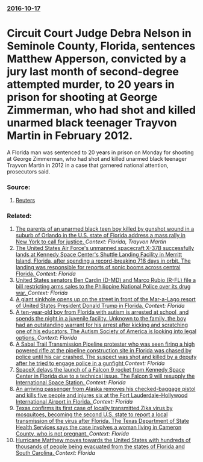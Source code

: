 ### [2016-10-17](/news/2016/10/17/index.md)

# Circuit Court Judge Debra Nelson in Seminole County, Florida, sentences Matthew Apperson, convicted by a jury last month of second-degree attempted murder, to 20 years in prison for shooting at George Zimmerman, who had shot and killed unarmed black teenager Trayvon Martin in February 2012. 

A Florida man was sentenced to 20 years in prison on Monday for shooting at George Zimmerman, who had shot and killed unarmed black teenager Trayvon Martin in 2012 in a case that garnered national attention, prosecutors said.


### Source:

1. [Reuters](http://www.reuters.com/article/us-florida-zimmerman-idUSKBN12H1S2)

### Related:

1. [The parents of an unarmed black teen boy killed by gunshot wound in a suburb of Orlando in the U.S. state of Florida address a mass rally in New York to call for justice. ](/news/2012/03/22/the-parents-of-an-unarmed-black-teen-boy-killed-by-gunshot-wound-in-a-suburb-of-orlando-in-the-u-s-state-of-florida-address-a-mass-rally-in.md) _Context: Florida, Trayvon Martin_
2. [The United States Air Force's unmanned spacecraft X-37B successfully lands at Kennedy Space Center's Shuttle Landing Facility in Merritt Island, Florida, after spending a record-breaking 718 days in orbit. The landing was responsible for reports of sonic booms across central Florida. ](/news/2017/05/7/the-united-states-air-force-s-unmanned-spacecraft-x-37b-successfully-lands-at-kennedy-space-center-s-shuttle-landing-facility-in-merritt-isl.md) _Context: Florida_
3. [United States senators Ben Cardin (D-MD) and Marco Rubio (R-FL) file a bill restricting arms sales to the Philippine National Police over its drug war. ](/news/2017/05/5/united-states-senators-ben-cardin-d-md-and-marco-rubio-r-fl-file-a-bill-restricting-arms-sales-to-the-philippine-national-police-over-it.md) _Context: Florida_
4. [A giant sinkhole opens up on the street in front of the Mar-a-Lago resort of United States President Donald Trump in Florida. ](/news/2017/05/22/a-giant-sinkhole-opens-up-on-the-street-in-front-of-the-mar-a-lago-resort-of-united-states-president-donald-trump-in-florida.md) _Context: Florida_
5. [A ten-year-old boy from Florida with autism is arrested at school, and spends the night in a juvenile facility. Unknown to the family, the boy had an outstanding warrant for his arrest after kicking and scratching one of his educators. The Autism Society of America is looking into legal options. ](/news/2017/04/20/a-ten-year-old-boy-from-florida-with-autism-is-arrested-at-school-and-spends-the-night-in-a-juvenile-facility-unknown-to-the-family-the-b.md) _Context: Florida_
6. [A Sabal Trail Transmission Pipeline protester who was seen firing a high powered rifle at the pipeline construction site in Florida was chased by police until his car crashed. The suspect was shot and killed by a deputy after he tried to engage police in a gunfight ](/news/2017/02/26/a-sabal-trail-transmission-pipeline-protester-who-was-seen-firing-a-high-powered-rifle-at-the-pipeline-construction-site-in-florida-was-chas.md) _Context: Florida_
7. [SpaceX delays the launch of a Falcon 9 rocket from Kennedy Space Center in Florida due to a technical issue. The Falcon 9 will resupply the International Space Station. ](/news/2017/02/18/spacex-delays-the-launch-of-a-falcon-9-rocket-from-kennedy-space-center-in-florida-due-to-a-technical-issue-the-falcon-9-will-resupply-the.md) _Context: Florida_
8. [An arriving passenger from Alaska removes his checked-baggage pistol and kills five people and injures six at the Fort Lauderdale-Hollywood International Airport in Florida. ](/news/2017/01/6/an-arriving-passenger-from-alaska-removes-his-checked-baggage-pistol-and-kills-five-people-and-injures-six-at-the-fort-lauderdaleahollywoo.md) _Context: Florida_
9. [Texas confirms its first case of locally transmitted Zika virus by mosquitoes, becoming the second U.S. state to report a local transmission of the virus after Florida. The Texas Department of State Health Services says the case involves a woman living in Cameron County, who is not pregnant. ](/news/2016/11/28/texas-confirms-its-first-case-of-locally-transmitted-zika-virus-by-mosquitoes-becoming-the-second-u-s-state-to-report-a-local-transmission.md) _Context: Florida_
10. [Hurricane Matthew moves towards the United States with hundreds of thousands of people being evacuated from the states of Florida and South Carolina. ](/news/2016/10/6/hurricane-matthew-moves-towards-the-united-states-with-hundreds-of-thousands-of-people-being-evacuated-from-the-states-of-florida-and-south.md) _Context: Florida_
